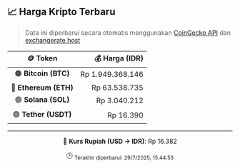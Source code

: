 

<!-- HARGA_KRIPTO -->
## 📈 Harga Kripto Terbaru

> Data ini diperbarui secara otomatis menggunakan [CoinGecko API](https://www.coingecko.com/) dan [exchangerate.host](https://exchangerate.host/)

<div align="center">

| 🪙 Token | 💰 Harga (IDR) |
|:------:|---------------:|
| 🟠 **Bitcoin (BTC)**   | Rp 1.949.368.146 |
| 🔵 **Ethereum (ETH)**  | Rp 63.538.735 |
| 🟣 **Solana (SOL)**    | Rp 3.040.212 |
| 🟢 **Tether (USDT)**   | Rp 16.390 |

---

💱 **Kurs Rupiah (USD → IDR)**: Rp 16.382

🕒 <sub>Terakhir diperbarui: 29/7/2025, 15.44.53</sub>

</div>
<!-- /HARGA_KRIPTO -->